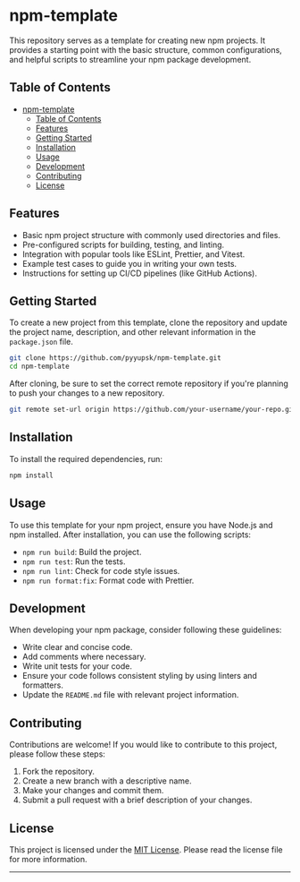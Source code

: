 # npm-template

This repository serves as a template for creating new npm projects. It provides a starting point with the basic structure, common configurations, and helpful scripts to streamline your npm package development.

## Table of Contents

- [npm-template](#npm-template)
  - [Table of Contents](#table-of-contents)
  - [Features](#features)
  - [Getting Started](#getting-started)
  - [Installation](#installation)
  - [Usage](#usage)
  - [Development](#development)
  - [Contributing](#contributing)
  - [License](#license)

## Features

-   Basic npm project structure with commonly used directories and files.
-   Pre-configured scripts for building, testing, and linting.
-   Integration with popular tools like ESLint, Prettier, and Vitest.
-   Example test cases to guide you in writing your own tests.
-   Instructions for setting up CI/CD pipelines (like GitHub Actions).

## Getting Started

To create a new project from this template, clone the repository and update the project name, description, and other relevant information in the `package.json` file.

```bash
git clone https://github.com/pyyupsk/npm-template.git
cd npm-template
```

After cloning, be sure to set the correct remote repository if you're planning to push your changes to a new repository.

```bash
git remote set-url origin https://github.com/your-username/your-repo.git
```

## Installation

To install the required dependencies, run:

```bash
npm install
```

## Usage

To use this template for your npm project, ensure you have Node.js and npm installed. After installation, you can use the following scripts:

-   `npm run build`: Build the project.
-   `npm run test`: Run the tests.
-   `npm run lint`: Check for code style issues.
-   `npm run format:fix`: Format code with Prettier.

## Development

When developing your npm package, consider following these guidelines:

-   Write clear and concise code.
-   Add comments where necessary.
-   Write unit tests for your code.
-   Ensure your code follows consistent styling by using linters and formatters.
-   Update the `README.md` file with relevant project information.

## Contributing

Contributions are welcome! If you would like to contribute to this project, please follow these steps:

1. Fork the repository.
2. Create a new branch with a descriptive name.
3. Make your changes and commit them.
4. Submit a pull request with a brief description of your changes.

## License

This project is licensed under the [MIT License](LICENSE). Please read the license file for more information.

---
